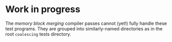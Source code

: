 # Work in progress

The *memory block merging* compiler passes cannot (yet!) fully handle
these test programs.  They are grouped into similarly-named directories
as in the root `coalescing` tests directory.
